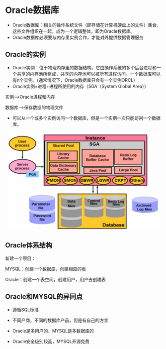 # Oracle数据库

* Oracle数据库：相关的操作系统文件（即存储在计算机硬盘上的文件）集合，这些文件组织在一起，成为一个逻辑整体，即为Oracle数据库。
* Oracle数据库必须要与内存里实例合作，才能对外提供数据管理服务

## Oracle的实例

* Oracle实例：位于物理内存里的数据结构，它由操作系统的多个后台进程和一个共享的内存池所组成，共享的内存池可以被所有进程访问。一个数据库可以有n个实例。(通常情况下，Oracle数据库只会有一个实例ORCL)
* Oracle实例=进程+进程所使用的内存（SGA（System Global Area））

实例-->Oracle进程和内存

数据库-->保存数据的物理文件

* 可以从一个或多个实例访问一个数据库，但是一个实例一次只能访问一个数据库。

![](https://github.com/Hpsyche/note/blob/master/oracle/Oracle%E6%95%B0%E6%8D%AE%E5%BA%93%E5%92%8COracle%E5%AE%9E%E4%BE%8B.png)

## Oracle体系结构

新建一个项目：

MYSQL：创建一个数据库，创建相应的表

Oracle：创建一个表空间，创建用户，用户去创建表

## Oracle和MYSQL的异同点

* 遵循SQL标准

* 不同产商，不同的数据库产品，但是有自己的方言
* Oracle是多用户的，MYSQL是多数据库的
* Oracle安全级别较高，MYSQL开源免费



